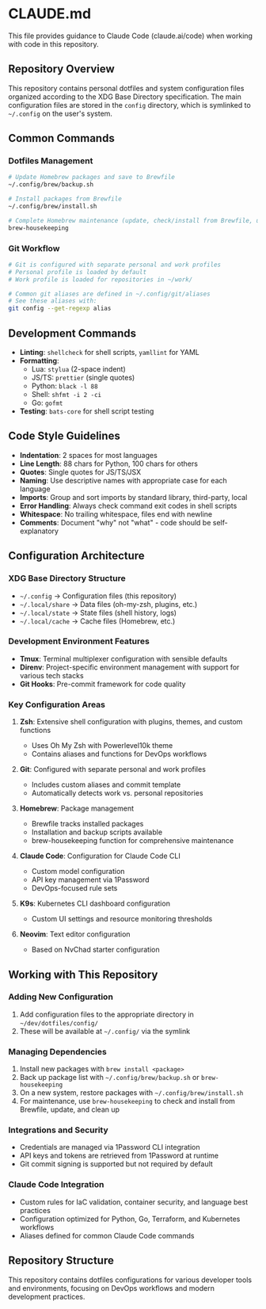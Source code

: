 # CLAUDE.md

This file provides guidance to Claude Code (claude.ai/code) when working with code in this repository.

## Repository Overview

This repository contains personal dotfiles and system configuration files organized according to the XDG Base Directory specification. The main configuration files are stored in the `config` directory, which is symlinked to `~/.config` on the user's system.

## Common Commands

### Dotfiles Management

```bash
# Update Homebrew packages and save to Brewfile
~/.config/brew/backup.sh

# Install packages from Brewfile
~/.config/brew/install.sh

# Complete Homebrew maintenance (update, check/install from Brewfile, upgrade, cleanup)
brew-housekeeping
```

### Git Workflow

```bash
# Git is configured with separate personal and work profiles
# Personal profile is loaded by default
# Work profile is loaded for repositories in ~/work/

# Common git aliases are defined in ~/.config/git/aliases
# See these aliases with:
git config --get-regexp alias
```

## Development Commands

- **Linting**: `shellcheck` for shell scripts, `yamllint` for YAML
- **Formatting**:
  - Lua: `stylua` (2-space indent)
  - JS/TS: `prettier` (single quotes)
  - Python: `black -l 88`
  - Shell: `shfmt -i 2 -ci`
  - Go: `gofmt`
- **Testing**: `bats-core` for shell script testing

## Code Style Guidelines

- **Indentation**: 2 spaces for most languages
- **Line Length**: 88 chars for Python, 100 chars for others
- **Quotes**: Single quotes for JS/TS/JSX
- **Naming**: Use descriptive names with appropriate case for each language
- **Imports**: Group and sort imports by standard library, third-party, local
- **Error Handling**: Always check command exit codes in shell scripts
- **Whitespace**: No trailing whitespace, files end with newline
- **Comments**: Document "why" not "what" - code should be self-explanatory

## Configuration Architecture

### XDG Base Directory Structure

- `~/.config` → Configuration files (this repository)
- `~/.local/share` → Data files (oh-my-zsh, plugins, etc.)
- `~/.local/state` → State files (shell history, logs)
- `~/.local/cache` → Cache files (Homebrew, etc.)

### Development Environment Features

- **Tmux**: Terminal multiplexer configuration with sensible defaults
- **Direnv**: Project-specific environment management with support for various tech stacks
- **Git Hooks**: Pre-commit framework for code quality

### Key Configuration Areas

1. **Zsh**: Extensive shell configuration with plugins, themes, and custom functions

   - Uses Oh My Zsh with Powerlevel10k theme
   - Contains aliases and functions for DevOps workflows

2. **Git**: Configured with separate personal and work profiles

   - Includes custom aliases and commit template
   - Automatically detects work vs. personal repositories

3. **Homebrew**: Package management

   - Brewfile tracks installed packages
   - Installation and backup scripts available
   - brew-housekeeping function for comprehensive maintenance

4. **Claude Code**: Configuration for Claude Code CLI

   - Custom model configuration
   - API key management via 1Password
   - DevOps-focused rule sets

5. **K9s**: Kubernetes CLI dashboard configuration

   - Custom UI settings and resource monitoring thresholds

6. **Neovim**: Text editor configuration
   - Based on NvChad starter configuration

## Working with This Repository

### Adding New Configuration

1. Add configuration files to the appropriate directory in `~/dev/dotfiles/config/`
2. These will be available at `~/.config/` via the symlink

### Managing Dependencies

1. Install new packages with `brew install <package>`
2. Back up package list with `~/.config/brew/backup.sh` or `brew-housekeeping`
3. On a new system, restore packages with `~/.config/brew/install.sh`
4. For maintenance, use `brew-housekeeping` to check and install from Brewfile, update, and clean up

### Integrations and Security

- Credentials are managed via 1Password CLI integration
- API keys and tokens are retrieved from 1Password at runtime
- Git commit signing is supported but not required by default

### Claude Code Integration

- Custom rules for IaC validation, container security, and language best practices
- Configuration optimized for Python, Go, Terraform, and Kubernetes workflows
- Aliases defined for common Claude Code commands

## Repository Structure

This repository contains dotfiles configurations for various developer tools and environments, focusing on DevOps workflows and modern development practices.
